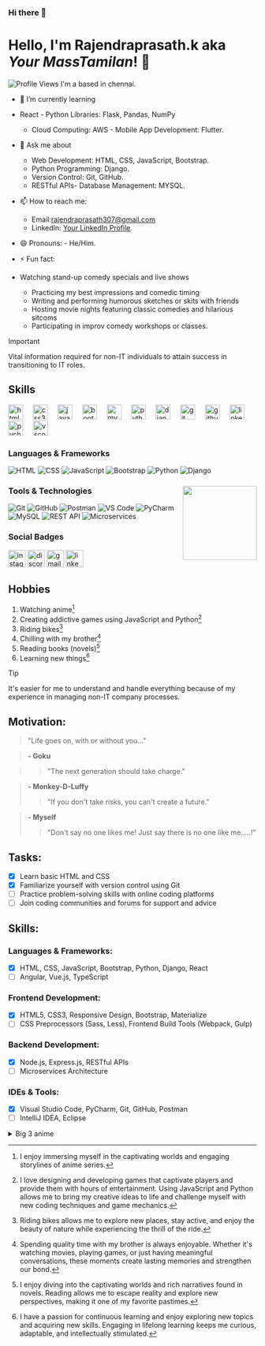 ### Hi there 👋

# Hello, I'm **Rajendraprasath.k** aka *Your MassTamilan*! 👋
![Profile Views](https://komarev.com/ghpvc/?username=rajendraprasath307)
I'm a  based in chennai.
- 🌱 I’m currently learning 
- React - Python Libraries: Flask, Pandas, NumPy
  - Cloud Computing: AWS - Mobile App Development: Flutter.
- 💬 Ask me about 
  - Web Development: HTML, CSS, JavaScript, Bootstrap.
  - Python Programming: Django.
  - Version Control: Git, GitHub.
  - RESTful APIs- Database Management: MYSQL.
- 📫 How to reach me:
  
  - Email:rajendraprasath307@gmail.com
  - LinkedIn: [Your LinkedIn Profile](http://linkedin.com/in/rajendra-prasath-kamaraj-07b84b279).
- 😄 Pronouns: - He/Him.
- ⚡ Fun fact: 
- Watching stand-up comedy specials and live shows
  - Practicing my best impressions and comedic timing
  - Writing and performing humorous sketches or skits with friends
  - Hosting movie nights featuring classic comedies and hilarious sitcoms
  - Participating in improv comedy workshops or classes.

> [!IMPORTANT]
> Vital information required for non-IT individuals to attain success in transitioning to IT roles.


## Skills
<div align="left">
  <img src="https://cdn.jsdelivr.net/gh/devicons/devicon/icons/html5/html5-original.svg" height="30" alt="html5 logo"  />
  <img width="12" />
  <img src="https://cdn.jsdelivr.net/gh/devicons/devicon/icons/css3/css3-original.svg" height="30" alt="css3 logo"  />
  <img width="12" />
  <img src="https://cdn.jsdelivr.net/gh/devicons/devicon/icons/javascript/javascript-original.svg" height="30" alt="javascript logo"  />
  <img width="12" />
  <img src="https://cdn.jsdelivr.net/gh/devicons/devicon/icons/bootstrap/bootstrap-original.svg" height="30" alt="bootstrap logo"  />
  <img width="12" />
  <img src="https://cdn.jsdelivr.net/gh/devicons/devicon/icons/mysql/mysql-original.svg" height="30" alt="mysql logo"  />
  <img width="12" />
  <img src="https://cdn.jsdelivr.net/gh/devicons/devicon/icons/python/python-original.svg" height="30" alt="python logo"  />
  <img width="12" />
  <img src="https://cdn.jsdelivr.net/gh/devicons/devicon/icons/django/django-plain.svg" height="30" alt="django logo"  />
  <img width="12" />
  <img src="https://cdn.jsdelivr.net/gh/devicons/devicon/icons/git/git-original.svg" height="30" alt="git logo"  />
  <img width="12" />
  <img src="https://cdn.jsdelivr.net/gh/devicons/devicon/icons/github/github-original.svg" height="30" alt="github logo"  />
  <img width="12" />
  <img src="https://cdn.jsdelivr.net/gh/devicons/devicon/icons/linkedin/linkedin-original.svg" height="30" alt="linkedin logo"  />
  <img width="12" />
  <img src="https://cdn.jsdelivr.net/gh/devicons/devicon/icons/pycharm/pycharm-original.svg" height="30" alt="pycharm logo"  />
  <img width="12" />
  <img src="https://cdn.jsdelivr.net/gh/devicons/devicon/icons/vscode/vscode-original.svg" height="30" alt="vscode logo"  />
  <img width="12" />
</div>

### Languages & Frameworks

![HTML](https://img.shields.io/badge/HTML-Expert-brightgreen)
![CSS](https://img.shields.io/badge/CSS-Expert-brightgreen)
![JavaScript](https://img.shields.io/badge/JavaScript-Intermediate-yellow)
![Bootstrap](https://img.shields.io/badge/Bootstrap-Intermediate-yellow)
![Python](https://img.shields.io/badge/Python-Intermediate-yellow)
![Django](https://img.shields.io/badge/Django-Expert-brightgreen)

###

<img align="right" height="150" src="https://i.imgflip.com/65efzo.gif"  />

### Tools & Technologies
![Git](https://img.shields.io/badge/Git-Expert-brightgreen)
![GitHub](https://img.shields.io/badge/GitHub-Expert-brightgreen)
![Postman](https://img.shields.io/badge/Postman-Expert-brightgreen)
![VS Code](https://img.shields.io/badge/VS%20Code-Expert-brightgreen)
![PyCharm](https://img.shields.io/badge/PyCharm-Expert-brightgreen)
![MySQL](https://img.shields.io/badge/MySQL-Expert-brightgreen)
![REST API](https://img.shields.io/badge/REST%20API-Intermediate-yellow)
![Microservices](https://img.shields.io/badge/Microservices-Intermediate-yellow)

### Social Badges

<div align="left">
  <img src="https://img.shields.io/static/v1?message=Instagram&logo=instagram&label=&color=E4405F&logoColor=white&labelColor=&style=for-the-badge" height="35" alt="instagram logo"  />
  <img src="https://img.shields.io/static/v1?message=Discord&logo=discord&label=&color=7289DA&logoColor=white&labelColor=&style=for-the-badge" height="35" alt="discord logo"  />
  <img src="https://img.shields.io/static/v1?message=Gmail&logo=gmail&label=&color=D14836&logoColor=white&labelColor=&style=for-the-badge" height="35" alt="gmail logo"  />
  <img src="https://img.shields.io/static/v1?message=LinkedIn&logo=linkedin&label=&color=0077B5&logoColor=white&labelColor=&style=for-the-badge" height="35" alt="linkedin logo"  />
</div>

###

## Hobbies
1. Watching anime[^1]
2. Creating addictive games using JavaScript and Python[^2]
3. Riding bikes[^3]
4. Chilling with my brother[^4]
5. Reading books (novels)[^5]
6. Learning new things[^6]
[^1]: I enjoy immersing myself in the captivating worlds and engaging storylines of anime series.
[^2]: I love designing and developing games that captivate players and provide them with hours of entertainment. Using JavaScript and Python allows me to bring my creative ideas to life and challenge myself with new coding techniques and game mechanics.
[^3]: Riding bikes allows me to explore new places, stay active, and enjoy the beauty of nature while experiencing the thrill of the ride.
[^4]: Spending quality time with my brother is always enjoyable. Whether it's watching movies, playing games, or just having meaningful conversations, these moments create lasting memories and strengthen our bond.
[^5]: I enjoy diving into the captivating worlds and rich narratives found in novels. Reading allows me to escape reality and explore new perspectives, making it one of my favorite pastimes.
[^6]: I have a passion for continuous learning and enjoy exploring new topics and acquiring new skills. Engaging in lifelong learning keeps me curious, adaptable, and intellectually stimulated.

> [!TIP]
> It's easier for me to understand and handle everything because of my experience in managing non-IT company processes.

## Motivation:
> "Life goes on, with or without you..."

> **- Goku**

>> "The next generation should take charge."

> **- Monkey-D-Luffy**
>> "If you don't take risks, you can't create a future."

> **- Myself**
>> "Don't say no one likes me! Just say there is no one like me.....!"
<!-- [!CAUTION]
Potential positive outcomes resulting from taking proactive action. -->
## Tasks:
- [x] Learn basic HTML and CSS
- [x] Familiarize yourself with version control using Git
- [ ] Practice problem-solving skills with online coding platforms
- [ ] Join coding communities and forums for support and advice
## Skills:
### Languages & Frameworks:
- [x] HTML, CSS, JavaScript, Bootstrap, Python, Django, React
- [ ] Angular, Vue.js, TypeScript
### Frontend Development:
- [x] HTML5, CSS3, Responsive Design, Bootstrap, Materialize
- [ ] CSS Preprocessors (Sass, Less), Frontend Build Tools (Webpack, Gulp)
### Backend Development:
- [x] Node.js, Express.js, RESTful APIs
- [ ] Microservices Architecture
### IDEs & Tools:
- [x] Visual Studio Code, PyCharm, Git, GitHub, Postman
- [ ] IntelliJ IDEA, Eclipse
<!-- [!WARNING]
Urgent reminder to prioritize life and its precious moments due to its fleeting nature. -->
<details>
  <summary>Big 3 anime</summary>
- <kbd>DRAGON BALL</kbd>
- <kbd>ONE PIECE</kbd>
- <kbd>NARUTO</kbd>
</details>
<!-- [!NOTE]
I enjoy incorporating elements of anime and gaming into my professional style. -->
